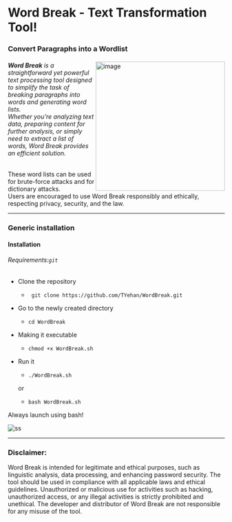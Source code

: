 # Word Break - Text Transformation Tool!
### Convert Paragraphs into a Wordlist   

<img src="https://github.com/TYehan/WordBreak/assets/85949077/d1b601e6-f0e0-4d68-be7a-4b1b0b0eab72" alt="image" width="300" align="right">
<i>
  
###### <b>Word Break</b> is a straightforward yet powerful text processing tool designed to simplify the task of breaking paragraphs into words and generating word lists. <br>Whether you're analyzing text data, preparing content for further analysis, or simply need to extract a list of words, Word Break provides an efficient solution.
</i>

These word lists can be used for brute-force attacks and for dictionary attacks. <br>
Users are encouraged to use Word Break responsibly and ethically, respecting privacy, security, and the law.

---

### Generic installation
#### Installation
###### <i>Requirements:</i>```git```

- Clone the repository
  - ```
     git clone https://github.com/TYehan/WordBreak.git 
- Go to the newly created directory
  - ```
    cd WordBreak  
- Making it executable
  - ```
    chmod +x WordBreak.sh 
- Run it
  - ```
    ./WordBreak.sh
    
  or
     
  - ```
    bash WordBreak.sh

Always launch using bash!

![ss](https://github.com/TYehan/WordBreak/assets/85949077/05c6fd49-f7e9-42a8-8e39-05fbb6403ef3)

---
### Disclaimer:

Word Break is intended for legitimate and ethical purposes, such as linguistic analysis, data processing, and enhancing password security. The tool should be used in compliance with all applicable laws and ethical guidelines. Unauthorized or malicious use for activities such as hacking, unauthorized access, or any illegal activities is strictly prohibited and unethical. The developer and distributor of Word Break are not responsible for any misuse of the tool.

